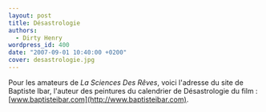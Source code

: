 ```yaml
---
layout: post
title: Désastrologie
authors:
  - Dirty Henry
wordpress_id: 400
date: "2007-09-01 10:40:00 +0200"
cover: desastrologie.jpg
---
```


Pour les amateurs de _La Sciences Des Rêves_, voici l'adresse du site de
Baptiste Ibar, l'auteur des peintures du calendrier de Désastrologie du film :
[www.baptisteibar.com](http://www.baptisteibar.com).
